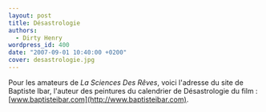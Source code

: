 ```yaml
---
layout: post
title: Désastrologie
authors:
  - Dirty Henry
wordpress_id: 400
date: "2007-09-01 10:40:00 +0200"
cover: desastrologie.jpg
---
```


Pour les amateurs de _La Sciences Des Rêves_, voici l'adresse du site de
Baptiste Ibar, l'auteur des peintures du calendrier de Désastrologie du film :
[www.baptisteibar.com](http://www.baptisteibar.com).
